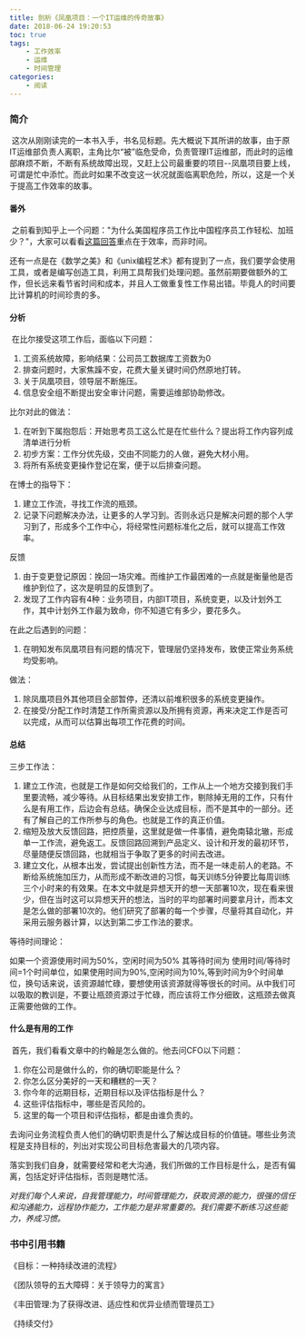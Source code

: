 ```yaml
---
title: 剖析《凤凰项目：一个IT运维的传奇故事》
date: 2018-06-24 19:20:53
toc: true
tags:
	- 工作效率
	- 运维
	- 时间管理
categories:
    - 阅读
---
```

### 简介
&nbsp;这次从刚刚读完的一本书入手，书名见标题。先大概说下其所讲的故事，由于原IT运维部负责人离职，主角比尔“被”临危受命，负责管理IT运维部，而此时的运维部麻烦不断，不断有系统故障出现，又赶上公司最重要的项目--凤凰项目要上线，可谓是忙中添忙。而此时如果不改变这一状况就面临离职危险，所以，这是一个关于提高工作效率的故事。

#### 番外
&nbsp;之前看到知乎上一个问题："为什么美国程序员工作比中国程序员工作轻松、加班少？"，大家可以看看[这篇回答][manager]重点在于效率，而非时间。

还有一点是在《数学之美》和《unix编程艺术》都有提到了一点，<!--more-->我们要学会使用工具，或者是编写创造工具，利用工具帮我们处理问题。虽然前期要做额外的工作，但长远来看节省时间和成本，并且人工做重复性工作易出错。毕竟人的时间要比计算机的时间珍贵的多。

#### 分析

&nbsp;在比尔接受这项工作后，面临以下问题：

1. 工资系统故障，影响结果：公司员工数据库工资数为0
2. 排查问题时，大家焦躁不安，花费大量关键时间仍然原地打转。
3. 关于凤凰项目，领导层不断施压。
4. 信息安全组不断提出安全审计问题，需要运维部协助修改。

比尔对此的做法：

1. 在听到下属抱怨后：开始思考员工这么忙是在忙些什么？提出将工作内容列成清单进行分析
2. 初步方案：工作分优先级，交由不同能力的人做，避免大材小用。
3. 将所有系统变更操作登记在案，便于以后排查问题。

在博士的指导下：

1. 建立工作流，寻找工作流的瓶颈。
2. 记录下问题解决办法，让更多的人学习到。否则永远只是解决问题的那个人学习到了，形成多个工作中心，将经常性问题标准化之后，就可以提高工作效率。

反馈

1. 由于变更登记原因：挽回一场灾难。而维护工作最困难的一点就是衡量他是否维护到位了，这次是明显的反馈到了。
2. 发现了工作内容有4种：业务项目，内部IT项目，系统变更，以及计划外工作，其中计划外工作最为致命，你不知道它有多少，要花多久。

在此之后遇到的问题：

1. 在明知发布凤凰项目有问题的情况下，管理层仍坚持发布，致使正常业务系统均受影响。

做法：

1. 除凤凰项目外其他项目全部暂停，还清以前堆积很多的系统变更操作。
2. 在接受/分配工作时清楚工作所需资源以及所拥有资源，再来决定工作是否可以完成，从而可以估算出每项工作花费的时间。

#### 总结
三步工作法：

1. 建立工作流，也就是工作是如何交给我们的，工作从上一个地方交接到我们手里要流畅，减少等待。从目标结果出发安排工作，剔除掉无用的工作，只有什么是有用工作，后边会有总结。确保企业达成目标，而不是其中的一部分。还有了解自己的工作所参与的角色。也就是工作的真正价值。
2. 缩短及放大反馈回路，把控质量，这里就是做一件事情，避免南辕北辙，形成单一工作流，避免返工。反馈回路回溯到产品定义、设计和开发的最初环节，尽量随便反馈回路，也就相当于争取了更多的时间去改进。
3. 建立文化，从根本出发，尝试提出创新性方法，而不是一味走前人的老路。不断给系统施加压力，从而形成不断改进的习惯，每天训练5分钟要比每周训练三个小时来的有效果。在本文中就是异想天开的想一天部署10次，现在看来很少，但在当时这可以异想天开的想法，当时的平均部署时间要拿月计，而本文是怎么做的部署10次的。他们研究了部署的每一个步骤，尽量将其自动化，并采用云服务器计算，以达到第二步工作法的要求。

等待时间理论：

如果一个资源使用时间为50%，空闲时间为50% 其等待时间为 使用时间/等待时间=1个时间单位，如果使用时间为90%,空闲时间为10%,等到时间为9个时间单位，换句话来说，该资源越忙碌，要想使用该资源就得等很长的时间。从中我们可以吸取的教训是，不要让瓶颈资源过于忙碌，而应该将工作分细致，这瓶颈去做真正需要他做的工作。

#### 什么是有用的工作

&nbsp;首先，我们看看文章中的约翰是怎么做的。他去问CFO以下问题：

1. 你在公司是做什么的，你的确切职能是什么？
2. 你怎么区分美好的一天和糟糕的一天？
3. 你今年的远期目标，近期目标以及评估指标是什么？
4. 这些评估指标中，哪些是否风险的。
5. 这里的每一个项目和评估指标，都是由谁负责的。

去询问业务流程负责人他们的确切职责是什么了解达成目标的价值链。哪些业务流程是支持目标的，列出对实现公司目标危害最大的几项内容。

落实到我们自身，就需要经常和老大沟通，我们所做的工作目标是什么，是否有偏离，包括定好评估指标，否则是瞎忙活。

*对我们每个人来说，自我管理能力，时间管理能力，获取资源的能力，很强的信任和沟通能力，远程协作能力，工作能力是非常重要的。我们需要不断练习这些能力，养成习惯。*

### 书中引用书籍
《目标：一种持续改进的流程》

《团队领导的五大障碍：关于领导力的寓言》

《丰田管理:为了获得改进、适应性和优异业绩而管理员工》

《持续交付》

[manager]:https://www.zhihu.com/question/53613628/answer/378229909